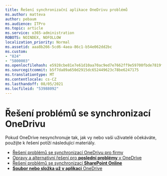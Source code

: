 ```yaml
---
title: Řešení synchronizační aplikace OneDrivu problémů
ms.author: matteva
author: pebaum
ms.audience: ITPro
ms.topic: article
ms.service: o365-administration
ROBOTS: NOINDEX, NOFOLLOW
localization_priority: Normal
ms.assetid: aaa8b266-5cd6-4aea-86c1-b54e062dd2bc
ms.custom:
- "824"
- "5800003"
ms.openlocfilehash: e5928cbe81e7e61d10aa70ac9ed7e7662ff9e59700fbde7819f707a1f4b5325d
ms.sourcegitcommit: b5f7da89a650d2915dc652449623c78be6247175
ms.translationtype: MT
ms.contentlocale: cs-CZ
ms.lasthandoff: 08/05/2021
ms.locfileid: "53988092"
---
```

# <a name="fix-onedrive-sync-problems"></a>Řešení problémů se synchronizací OneDrivu

Pokud OneDrive nesynchronuje tak, jak vy nebo vaši uživatelé očekáváte, použijte k řešení potíží následující materiály.

- [Řešení problémů se synchronizací OneDrivu pro firmy](https://support.microsoft.com/office/207e983e-146d-404c-a994-672ef29e1f90)
- [Opravy a alternativní řešení pro **poslední problémy** v OneDrive](https://support.office.com/article/36110213-f3f6-490d-8cb7-3833539def0b)
- [Řešení problémů se synchronizací **SharePoint Online**](https://support.office.com/article/207e983e-146d-404c-a994-672ef29e1f90)
- [**Soubor nebo složka už v aplikaci** OneDrive](https://support.microsoft.com/office/7b8044ad-438d-41db-bbbf-4f66b8890408)
